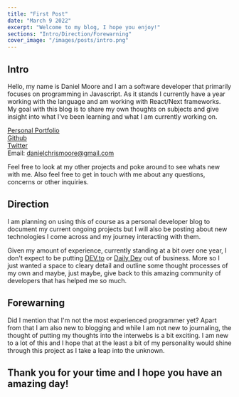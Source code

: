 ```yaml
---
title: "First Post"
date: "March 9 2022"
excerpt: "Welcome to my blog, I hope you enjoy!"
sections: "Intro/Direction/Forewarning"
cover_image: "/images/posts/intro.png"
---
```


<a name="Intro"></a>

## Intro

Hello, my name is Daniel Moore and I am a software developer that primarily focuses on programming in Javascript. As it stands I currently have a year working with the language and am working with React/Next frameworks. My goal with this blog is to share my own thoughts on subjects and give insight into what I've been learning and what I am currently working on.

[Personal Portfolio](https://danielmooreportfolio.com)<br />
[Github](https://github.com/wron1)<br />
[Twitter](https://twitter.com/Daedadev)<br />
Email: danielchrismoore@gmail.com

Feel free to look at my other projects and poke around to see whats new with me. Also feel free to get in touch with me about any questions, concerns or other inquiries.

<a name="Direction"></a>

## Direction

I am planning on using this of course as a personal developer blog to document my current ongoing projects but I will also be posting about new technologies I come across and my journey interacting with them.

Given my amount of experience, currently standing at a bit over one year, I don't expect to be putting [DEV.to](https://dev.to/t/blog) or [Daily Dev](https://daily.dev/blog) out of business. More so I just wanted a space to cleary detail and outline some thought processes of my own and maybe, just maybe, give back to this amazing community of developers that has helped me so much.

## Forewarning

Did I mention that I'm not the most experienced programmer yet? Apart from that I am also new to blogging and while I am not new to journaling, the thought of putting my thoughts into the interwebs is a bit exciting. I am new to a lot of this and I hope that at the least a bit of my personality would shine through this project as I take a leap into the unknown.

## Thank you for your time and I hope you have an amazing day!
